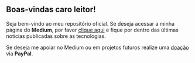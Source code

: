 ## Boas-vindas caro leitor!
Seja bem-vindo ao meu repositório oficial. Se deseja acessar a minha página do **Medium**, por favor [clique aqui](https://eduardobcosta.medium.com/) e fique por dentro das últimas notícias publicadas sobre as tecnologias.   
   
Se deseja me apoiar no Medium ou em projetos futuros realize uma [doação](https://www.paypal.com/donate/?hosted_button_id=WADCQ99DVC596) via **PayPal**.

